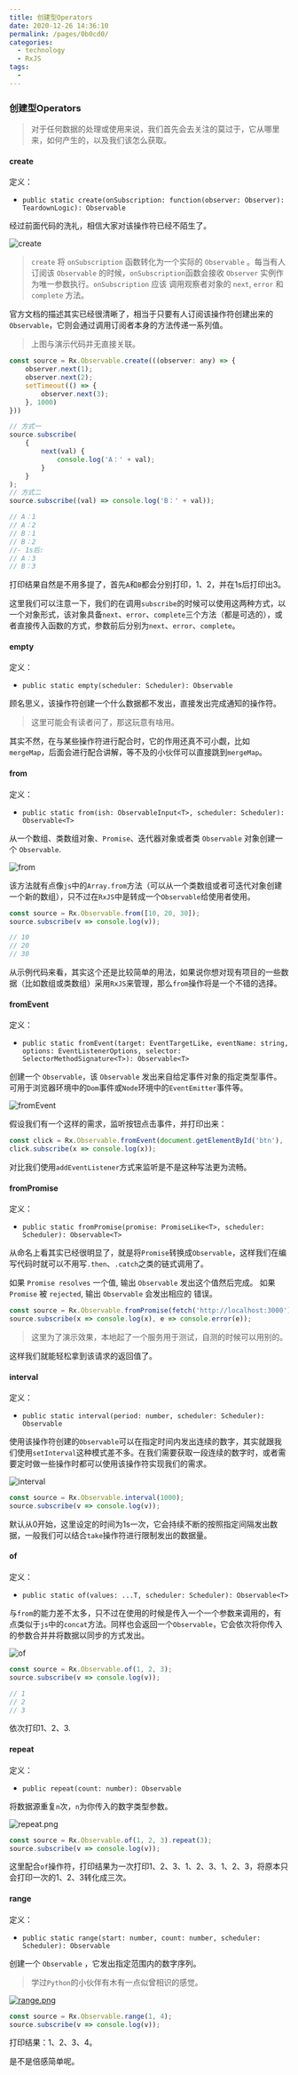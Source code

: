 ```yaml
---
title: 创建型Operators
date: 2020-12-26 14:36:10
permalink: /pages/0b0cd0/
categories:
  - technology
  - RxJS
tags:
  - 
---
```

### 创建型Operators

> 对于任何数据的处理或使用来说，我们首先会去关注的莫过于，它从哪里来，如何产生的，以及我们该怎么获取。

#### create

定义：

- `public static create(onSubscription: function(observer: Observer): TeardownLogic): Observable`

经过前面代码的洗礼，相信大家对该操作符已经不陌生了。

![create](https://cn.rx.js.org/img/create.png)

> `create` 将 `onSubscription` 函数转化为一个实际的 `Observable` 。每当有人订阅该 `Observable` 的时候，`onSubscription`函数会接收 `Observer` 实例作为唯一参数执行。`onSubscription` 应该 调用观察者对象的 `next`, `error` 和 `complete` 方法。

官方文档的描述其实已经很清晰了，相当于只要有人订阅该操作符创建出来的`Observable`，它则会通过调用订阅者本身的方法传递一系列值。

> 上图与演示代码并无直接关联。

```js
const source = Rx.Observable.create(((observer: any) => {
    observer.next(1);
    observer.next(2);
    setTimeout(() => {
        observer.next(3);
    }, 1000)
}))

// 方式一
source.subscribe(
    {
        next(val) {
            console.log('A：' + val);
        }
    }
);
// 方式二
source.subscribe((val) => console.log('B：' + val));

// A：1
// A：2
// B：1
// B：2
//- 1s后:
// A：3
// B：3
```

打印结果自然是不用多提了，首先`A`和`B`都会分别打印，1、2，并在1s后打印出3。

这里我们可以注意一下，我们的在调用`subscribe`的时候可以使用这两种方式，以一个对象形式，该对象具备`next`、`error`、`complete`三个方法（都是可选的），或者直接传入函数的方式，参数前后分别为`next`、`error`、`complete`。
#### empty

定义：
- `public static empty(scheduler: Scheduler): Observable`

顾名思义，该操作符创建一个什么数据都不发出，直接发出完成通知的操作符。

> 这里可能会有读者问了，那这玩意有啥用。

其实不然，在与某些操作符进行配合时，它的作用还真不可小觑，比如`mergeMap`，后面会进行配合讲解，等不及的小伙伴可以直接跳到`mergeMap`。
#### from

定义：
- `public static from(ish: ObservableInput<T>, scheduler: Scheduler): Observable<T>`

从一个数组、类数组对象、`Promise`、迭代器对象或者类 `Observable` 对象创建一个 `Observable`.

![from](https://cn.rx.js.org/img/from.png)

该方法就有点像`js`中的`Array.from`方法（可以从一个类数组或者可迭代对象创建一个新的数组），只不过在`RxJS`中是转成一个`Observable`给使用者使用。

```js
const source = Rx.Observable.from([10, 20, 30]);
source.subscribe(v => console.log(v));

// 10
// 20
// 30
```

从示例代码来看，其实这个还是比较简单的用法，如果说你想对现有项目的一些数据（比如数组或类数组）采用`RxJS`来管理，那么`from`操作将是一个不错的选择。
#### fromEvent

定义：
- `public static fromEvent(target: EventTargetLike, eventName: string, options: EventListenerOptions, selector: SelectorMethodSignature<T>): Observable<T>`

创建一个 `Observable`，该 `Observable` 发出来自给定事件对象的指定类型事件。可用于浏览器环境中的`Dom`事件或`Node`环境中的`EventEmitter`事件等。

![fromEvent](https://cn.rx.js.org/img/fromEvent.png)

假设我们有一个这样的需求，监听按钮点击事件，并打印出来：

```js
const click = Rx.Observable.fromEvent(document.getElementById('btn'), 'click');
click.subscribe(x => console.log(x));
```

对比我们使用`addEventListener`方式来监听是不是这种写法更为流畅。

#### fromPromise

定义：
- `public static fromPromise(promise: PromiseLike<T>, scheduler: Scheduler): Observable<T>`

从命名上看其实已经很明显了，就是将`Promise`转换成`Observable`，这样我们在编写代码时就可以不用写`.then`、`.catch`之类的链式调用了。

如果 `Promise resolves` 一个值, 输出 `Observable` 发出这个值然后完成。 如果 `Promise` 被 `rejected`, 输出 `Observable` 会发出相应的 错误。

```js
const source = Rx.Observable.fromPromise(fetch('http://localhost:3000'));
source.subscribe(x => console.log(x), e => console.error(e));
```
> 这里为了演示效果，本地起了一个服务用于测试，自测的时候可以用别的。

这样我们就能轻松拿到该请求的返回值了。

#### interval

定义：
- `public static interval(period: number, scheduler: Scheduler): Observable`

使用该操作符创建的`Observable`可以在指定时间内发出连续的数字，其实就跟我们使用`setInterval`这种模式差不多。在我们需要获取一段连续的数字时，或者需要定时做一些操作时都可以使用该操作符实现我们的需求。

![interval](https://cn.rx.js.org/img/interval.png)

```js
const source = Rx.Observable.interval(1000);
source.subscribe(v => console.log(v));

```

默认从0开始，这里设定的时间为1s一次，它会持续不断的按照指定间隔发出数据，一般我们可以结合`take`操作符进行限制发出的数据量。

#### of

定义：
- `public static of(values: ...T, scheduler: Scheduler): Observable<T>`

与`from`的能力差不太多，只不过在使用的时候是传入一个一个参数来调用的，有点类似于`js`中的`concat`方法。同样也会返回一个`Observable`，它会依次将你传入的参数合并并将数据以同步的方式发出。

![of](https://cn.rx.js.org/img/of.png)

```js
const source = Rx.Observable.of(1, 2, 3);
source.subscribe(v => console.log(v));

// 1
// 2
// 3
```

依次打印1、2、3.

#### repeat

定义：
- `public repeat(count: number): Observable`

将数据源重复`n`次，`n`为你传入的数字类型参数。

![repeat.png](https://s3.ax1x.com/2020/12/27/r5DKL8.png)

```js
const source = Rx.Observable.of(1, 2, 3).repeat(3);
source.subscribe(v => console.log(v));
```

这里配合`of`操作符，打印结果为一次打印1、2、3、1、2、3、1、2、3，将原本只会打印一次的1、2、3转化成三次。

#### range
定义：
- `public static range(start: number, count: number, scheduler: Scheduler): Observable`

创建一个 `Observable` ，它发出指定范围内的数字序列。

> 学过`Python`的小伙伴有木有一点似曾相识的感觉。

[![range.png](https://s3.ax1x.com/2020/12/27/r5DcS1.png)](https://imgchr.com/i/r5DcS1)

```js
const source = Rx.Observable.range(1, 4);
source.subscribe(v => console.log(v));
```

打印结果：1、2、3、4。

是不是倍感简单呢。